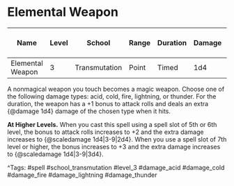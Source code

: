 # Elemental Weapon

| Name | Level | School | Range | Duration | Damage | Save DC & Type |
|------|-------|--------|-------|----------|--------|----------------|
| Elemental Weapon | 3 | Transmutation | Point | Timed | 1d4 | - |

A nonmagical weapon you touch becomes a magic weapon. Choose one of the following damage types: acid, cold, fire, lightning, or thunder. For the duration, the weapon has a +1 bonus to attack rolls and deals an extra {@damage 1d4} damage of the chosen type when it hits.

**At Higher Levels.** When you cast this spell using a spell slot of 5th or 6th level, the bonus to attack rolls increases to +2 and the extra damage increases to {@scaledamage 1d4|3-9|2d4}. When you use a spell slot of 7th level or higher, the bonus increases to +3 and the extra damage increases to {@scaledamage 1d4|3-9|3d4}.

^Tags: #spell #school_transmutation #level_3 #damage_acid #damage_cold #damage_fire #damage_lightning #damage_thunder